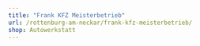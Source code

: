 ```yaml
---
title: "Frank KFZ Meisterbetrieb"
url: /rottenburg-am-neckar/frank-kfz-meisterbetrieb/
shop: Autowerkstatt
---
```

